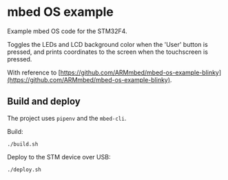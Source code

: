 # mbed OS example

Example mbed OS code for the STM32F4.

Toggles the LEDs and LCD background color when the 'User' button is pressed, and
prints coordinates to the screen when the touchscreen is pressed.

With reference to
[https://github.com/ARMmbed/mbed-os-example-blinky](https://github.com/ARMmbed/mbed-os-example-blinky).

## Build and deploy

The project uses `pipenv` and the `mbed-cli`.

Build:

    ./build.sh

Deploy to the STM device over USB:

    ./deploy.sh
